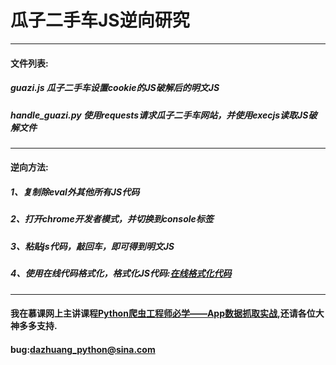 # 瓜子二手车JS逆向研究
***
#### 文件列表:
##### guazi.js 瓜子二手车设置cookie的JS破解后的明文JS
##### handle_guazi.py 使用requests请求瓜子二手车网站，并使用execjs读取JS破解文件
***
#### 逆向方法:
##### 1、复制除eval外其他所有JS代码
##### 2、打开chrome开发者模式，并切换到console标签
##### 3、粘贴js代码，敲回车，即可得到明文JS
##### 4、使用在线代码格式化，格式化JS代码:[在线格式化代码](http://tool.oschina.net/codeformat/js/)

***
#### 我在慕课网上主讲课程[Python爬虫工程师必学——App数据抓取实战](https://coding.imooc.com/class/283.html),还请各位大神多多支持.
#### bug:dazhuang_python@sina.com
